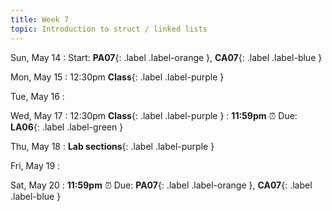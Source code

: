 ```yaml
---
title: Week 7
topic: Introduction to struct / linked lists
---
```

Sun, May 14
: Start: **PA07**{: .label .label-orange }, **CA07**{: .label .label-blue }


Mon, May 15
: 12:30pm **Class**{: .label .label-purple }


Tue, May 16
: [](#)


Wed, May 17
: 12:30pm **Class**{: .label .label-purple } 
: **11:59pm**  ⏰  Due: **LA06**{: .label .label-green }


Thu, May 18
: **Lab sections**{: .label .label-purple }


Fri, May 19
: [](#)

Sat, May 20
: **11:59pm**  ⏰  Due: **PA07**{: .label .label-orange }, **CA07**{: .label .label-blue }


